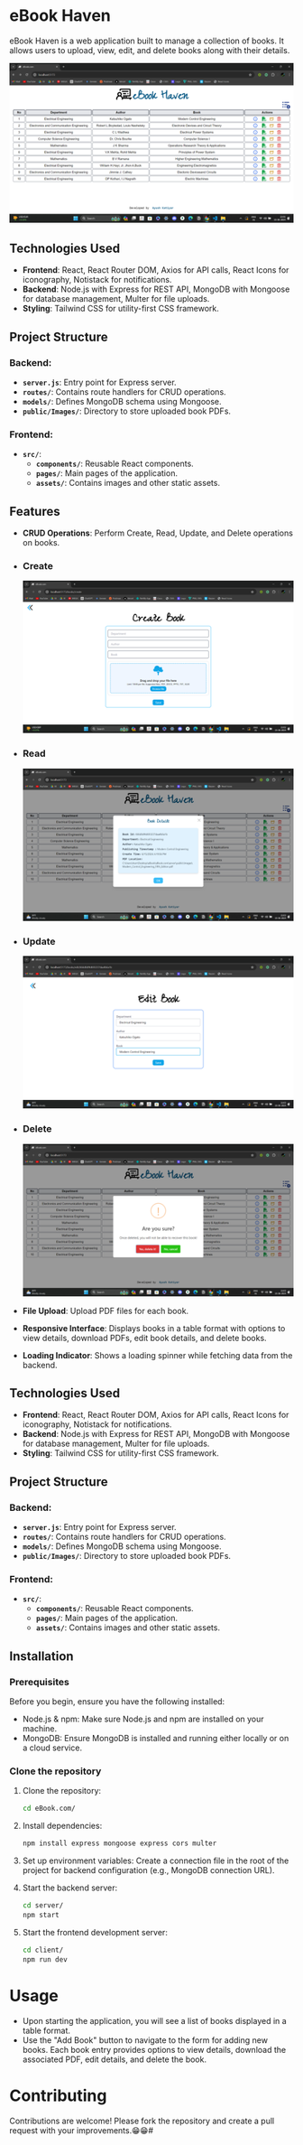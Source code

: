 # eBook Haven

eBook Haven is a web application built to manage a collection of books. It allows users to upload, view, edit, and delete books along with their details.

![eBook Haven Screenshot](./client/public/demo/Screenshot%202024-06-15%20210139.png)

## Technologies Used

- **Frontend**: React, React Router DOM, Axios for API calls, React Icons for iconography, Notistack for notifications.
- **Backend**: Node.js with Express for REST API, MongoDB with Mongoose for database management, Multer for file uploads.
- **Styling**: Tailwind CSS for utility-first CSS framework.

## Project Structure

### Backend:

- **`server.js`**: Entry point for Express server.
- **`routes/`**: Contains route handlers for CRUD operations.
- **`models/`**: Defines MongoDB schema using Mongoose.
- **`public/Images/`**: Directory to store uploaded book PDFs.

### Frontend:

- **`src/`**:
  - **`components/`**: Reusable React components.
  - **`pages/`**: Main pages of the application.
  - **`assets/`**: Contains images and other static assets.


## Features

- **CRUD Operations**: Perform Create, Read, Update, and Delete operations on 
books.
- ### Create 
    ![Create](./client/public/demo/Screenshot%202024-06-15%20210219.png)
- ### Read
    ![Create](./client/public/demo/Screenshot%202024-06-15%20210338.png)
- ### Update
    ![Edit](./client/public/demo/Screenshot%202024-06-15%20210356.png)
- ### Delete
    ![Create](./client/public/demo/Screenshot%202024-06-15%20210321.png)

- **File Upload**: Upload PDF files for each book.
- **Responsive Interface**: Displays books in a table format with options to view details, download PDFs, edit book details, and delete books.
- **Loading Indicator**: Shows a loading spinner while fetching data from the backend.

## Technologies Used

- **Frontend**: React, React Router DOM, Axios for API calls, React Icons for iconography, Notistack for notifications.
- **Backend**: Node.js with Express for REST API, MongoDB with Mongoose for database management, Multer for file uploads.
- **Styling**: Tailwind CSS for utility-first CSS framework.

## Project Structure

### Backend:

- **`server.js`**: Entry point for Express server.
- **`routes/`**: Contains route handlers for CRUD operations.
- **`models/`**: Defines MongoDB schema using Mongoose.
- **`public/Images/`**: Directory to store uploaded book PDFs.

### Frontend:

- **`src/`**:
  - **`components/`**: Reusable React components.
  - **`pages/`**: Main pages of the application.
  - **`assets/`**: Contains images and other static assets.

## Installation

### Prerequisites

Before you begin, ensure you have the following installed:

- Node.js & npm: Make sure Node.js and npm are installed on your machine.
- MongoDB: Ensure MongoDB is installed and running either locally or on a cloud service. 

### Clone the repository

1. Clone the repository:

   ```sh
   cd eBook.com/
   ```

2. Install dependencies:
    ```sh
    npm install express mongoose express cors multer
    ```

3. Set up environment variables:
    Create a connection file in the root of the project for backend configuration (e.g., MongoDB connection URL).

4. Start the backend server:
    ```sh
    cd server/
    npm start
    ```

5. Start the frontend development server:
    ```sh
    cd client/
    npm run dev
    ```

# Usage
- Upon starting the application, you will see a list of books displayed in a table format.
- Use the "Add Book" button to navigate to the form for adding new books.
Each book entry provides options to view details, download the associated PDF, edit details, and delete the book.


# Contributing
Contributions are welcome! Please fork the repository and create a pull request with your improvements.😁😁#
